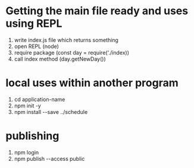 # Getting the main file ready and uses using REPL
1. write index.js file which returns something
2. open REPL (node)
3. require package (const day = require('./index))
4. call index method (day.getNewDay())

# local uses within another program
1. cd application-name
2. npm init -y 
3. npm install --save ../schedule

# publishing
1. npm login
2. npm publish --access public
